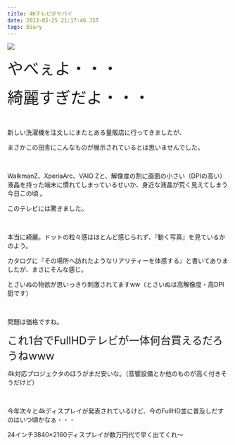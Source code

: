 ```yaml
---
title: 4Kテレビがヤバイ
date: 2013-05-25 21:17:46 JST
tags: Diary
---
```

<p><img src="https://lh6.googleusercontent.com/-oWbNPq85Dow/UaClSbksYJI/AAAAAAAACKQ/UPGpFnzb4rg/s640/IMG_20130525_144831.jpg" /></p>
<p><span style="font-size:36px;">やべぇよ・・・</span></p>
<p><span style="font-size:36px;">綺麗すぎだよ・・・</span></p>
<p>&nbsp;</p>
<p>新しい洗濯機を注文しにまたとある量販店に行ってきましたが、</p>
<p>まさかこの田舎にこんなものが展示されているとは思いませんでした。</p>
<p>&nbsp;</p>
<p>WalkmanZ、XperiaArc、VAIO Zと、解像度の割に画面の小さい（DPIの高い）液晶を持った端末に慣れてしまっているせいか、身近な液晶が荒く見えてしまう今日この頃
。</p>
<p>このテレビには驚きました。</p>
<p>&nbsp;</p>
<p>本当に綺麗。ドットの粒々感はほとんど感じられず、『動く写真』を見ているかのよう。</p>
<p>カタログに『その場所へ訪れたようなリアリティーを体感する』と書いてありましたが、まさにそんな感じ。</p>
<p>とさいぬの物欲が思いっきり刺激されてますww（とさいぬは高解像度・高DPI厨です）</p>
<p>&nbsp;</p>
<p>問題は価格ですね。</p>
<p><span style="font-size:24px;">これ1台でFullHDテレビが一体何台買えるだろうねwww</span></p>
<p>4k対応プロジェクタのほうがまだ安いな。（音響設備とか他のものが高く付きそうだけど）</p>
<p>&nbsp;</p>
<p>今年次々と4kディスプレイが発表されているけど、今のFullHD並に普及しだすのはいつ頃かなぁ・・・</p>
<p>24インチ3840×2160ディスプレイが数万円代で早く出てくれ〜</p>
